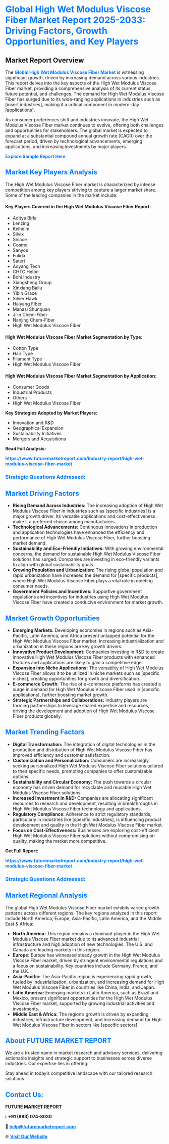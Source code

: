 <h1 style="color: #007BFF;">Global High Wet Modulus Viscose Fiber Market Report 2025-2033: Driving Factors, Growth Opportunities, and Key Players</h1>

<section id="overview">
<h2>Market Report Overview</h2>
<p>The <a href="https://www.futuremarketreport.com/industry-report/high-wet-modulus-viscose-fiber-market" style="color: #007BFF; text-decoration: none;"><strong>Global High Wet Modulus Viscose Fiber Market</strong></a> is witnessing significant growth, driven by increasing demand across various industries. This report delves into the key aspects of the High Wet Modulus Viscose Fiber market, providing a comprehensive analysis of its current status, future potential, and challenges. The demand for High Wet Modulus Viscose Fiber has surged due to its wide-ranging applications in industries such as [insert industries], making it a critical component in modern-day [applications].</p>
<p>As consumer preferences shift and industries innovate, the High Wet Modulus Viscose Fiber market continues to evolve, offering both challenges and opportunities for stakeholders. The global market is expected to expand at a substantial compound annual growth rate (CAGR) over the forecast period, driven by technological advancements, emerging applications, and increasing investments by major players.</p>
</section>

<section id="overview">
<p><a href="https://www.futuremarketreport.com/request-sample/reportId=97299" style="color: #007BFF; text-decoration: none;"><strong>Explore Sample Report Here</strong></a></p>
</section>

<section id="key-players">
<h2 style="color: #007BFF;">Market Key Players Analysis</h2>
<p>The High Wet Modulus Viscose Fiber market is characterized by intense competition among key players striving to capture a larger market share. Some of the leading companies in the market include:</p>
<h4>Key Players Covered in the High Wet Modulus Viscose Fiber Report:</h4>
<ul><li>Aditya Birla</li><li>Lenzing</li><li>Kelheim</li><li>Silvix</li><li>Sniace</li><li>Cosmo</li><li>Sanyou</li><li>Fulida</li><li>Sateri</li><li>Aoyang Tech</li><li>CHTC Helon</li><li>Bohi Industry</li><li>Xiangsheng Group</li><li>Xinxiang Bailu</li><li>Yibin Grace</li><li>Silver Hawk</li><li>Haiyang Fiber</li><li>Manasi Shunquan</li><li>Jilin Chem-Fiber</li><li>Nanjing Chem-Fiber</li><li>High Wet Modulus Viscose Fiber</li></ul>
<h4>High Wet Modulus Viscose Fiber Market Segmentation by Type:</h4>
<ul><li>Cotton Type</li><li>Hair Type</li><li>Filament Type</li><li>High Wet Modulus Viscose Fiber</li></ul>

<h4>High Wet Modulus Viscose Fiber Market Segmentation by Application:</h4>
<ul><li>Consumer Goods</li><li>Industrial Products</li><li>Others</li><li>High Wet Modulus Viscose Fiber</li></ul>
<p><strong>Key Strategies Adopted by Market Players:</strong></p>
<ul>
<li>Innovation and R&D</li>
<li>Geographical Expansion</li>
<li>Sustainability Initiatives</li>
<li>Mergers and Acquisitions</li>
</ul>
</section>

<section>
<p><strong>Read Full Analysis: </strong></p><a href="https://www.futuremarketreport.com/industry-report/high-wet-modulus-viscose-fiber-market" style="color: #007BFF; text-decoration: none;"><strong>https://www.futuremarketreport.com/industry-report/high-wet-modulus-viscose-fiber-market</strong></a>
<h3 style="color: #007BFF;">Strategic Questions Addressed:</h3>
</section>

<section id="driving-factors">
<h2 style="color: #007BFF;">Market Driving Factors</h2>
<ul>
<li><strong>Rising Demand Across Industries:</strong> The increasing adoption of High Wet Modulus Viscose Fiber in industries such as [specific industries] is a major growth driver. Its versatile applications and cost-effectiveness make it a preferred choice among manufacturers.</li>
<li><strong>Technological Advancements:</strong> Continuous innovations in production and application technologies have enhanced the efficiency and performance of High Wet Modulus Viscose Fiber, further boosting market demand.</li>
<li><strong>Sustainability and Eco-Friendly Initiatives:</strong> With growing environmental concerns, the demand for sustainable High Wet Modulus Viscose Fiber solutions has surged. Companies are investing in eco-friendly variants to align with global sustainability goals.</li>
<li><strong>Growing Population and Urbanization:</strong> The rising global population and rapid urbanization have increased the demand for [specific products], where High Wet Modulus Viscose Fiber plays a vital role in meeting consumer needs.</li>
<li><strong>Government Policies and Incentives:</strong> Supportive government regulations and incentives for industries using High Wet Modulus Viscose Fiber have created a conducive environment for market growth.</li>
</ul>
</section>

<section id="growth-opportunities">
<h2 style="color: #007BFF;">Market Growth Opportunities</h2>
<ul>
<li><strong>Emerging Markets:</strong> Developing economies in regions such as Asia-Pacific, Latin America, and Africa present untapped potential for the High Wet Modulus Viscose Fiber market. Increasing industrialization and urbanization in these regions are key growth drivers.</li>
<li><strong>Innovative Product Development:</strong> Companies investing in R&D to create innovative High Wet Modulus Viscose Fiber products with enhanced features and applications are likely to gain a competitive edge.</li>
<li><strong>Expansion into Niche Applications:</strong> The versatility of High Wet Modulus Viscose Fiber allows it to be utilized in niche markets such as [specific niches], creating opportunities for growth and diversification.</li>
<li><strong>E-commerce Growth:</strong> The rise of e-commerce platforms has created a surge in demand for High Wet Modulus Viscose Fiber used in [specific applications], further boosting market growth.</li>
<li><strong>Strategic Partnerships and Collaborations:</strong> Industry players are forming partnerships to leverage shared expertise and resources, driving the development and adoption of High Wet Modulus Viscose Fiber products globally.</li>
</ul>
</section>

<section id="trending-factors">
<h2 style="color: #007BFF;">Market Trending Factors</h2>
<ul>
<li><strong>Digital Transformation:</strong> The integration of digital technologies in the production and distribution of High Wet Modulus Viscose Fiber has improved efficiency and customer satisfaction.</li>
<li><strong>Customization and Personalization:</strong> Consumers are increasingly seeking personalized High Wet Modulus Viscose Fiber solutions tailored to their specific needs, prompting companies to offer customizable options.</li>
<li><strong>Sustainability and Circular Economy:</strong> The push towards a circular economy has driven demand for recyclable and reusable High Wet Modulus Viscose Fiber solutions.</li>
<li><strong>Increased Investment in R&D:</strong> Companies are allocating significant resources to research and development, resulting in breakthroughs in High Wet Modulus Viscose Fiber technology and applications.</li>
<li><strong>Regulatory Compliance:</strong> Adherence to strict regulatory standards, particularly in industries like [specific industries], is influencing product development and quality in the High Wet Modulus Viscose Fiber market.</li>
<li><strong>Focus on Cost-Effectiveness:</strong> Businesses are exploring cost-efficient High Wet Modulus Viscose Fiber solutions without compromising on quality, making the market more competitive.</li>
</ul>
</section>

<section>
<p><strong>Get Full Report: </strong></p><a href="https://www.futuremarketreport.com/industry-report/high-wet-modulus-viscose-fiber-market" style="color: #007BFF; text-decoration: none;"><strong>https://www.futuremarketreport.com/industry-report/high-wet-modulus-viscose-fiber-market</strong></a>
<h3 style="color: #007BFF;">Strategic Questions Addressed:</h3>
</section>


<section id="regional-analysis">
<h2 style="color: #007BFF;">Market Regional Analysis</h2>
<p>The global High Wet Modulus Viscose Fiber market exhibits varied growth patterns across different regions. The key regions analyzed in this report include North America, Europe, Asia-Pacific, Latin America, and the Middle East & Africa:</p>
<ul>
<li><strong>North America:</strong> This region remains a dominant player in the High Wet Modulus Viscose Fiber market due to its advanced industrial infrastructure and high adoption of new technologies. The U.S. and Canada are leading markets in this region.</li>
<li><strong>Europe:</strong> Europe has witnessed steady growth in the High Wet Modulus Viscose Fiber market, driven by stringent environmental regulations and a focus on sustainability. Key countries include Germany, France, and the U.K.</li>
<li><strong>Asia-Pacific:</strong> The Asia-Pacific region is experiencing rapid growth, fueled by industrialization, urbanization, and increasing demand for High Wet Modulus Viscose Fiber in countries like China, India, and Japan.</li>
<li><strong>Latin America:</strong> Emerging markets in Latin America, such as Brazil and Mexico, present significant opportunities for the High Wet Modulus Viscose Fiber market, supported by growing industrial activities and investments.</li>
<li><strong>Middle East & Africa:</strong> The region’s growth is driven by expanding industries, infrastructure development, and increasing demand for High Wet Modulus Viscose Fiber in sectors like [specific sectors].</li>
</ul>
</section>

<footer>
<h2 style="color: #007BFF;">About FUTURE MARKET REPORT</h2>
<p>We are a trusted name in market research and advisory services, delivering actionable insights and strategic support to businesses across diverse industries. Our expertise lies in offering:</p>

<p>Stay ahead in today’s competitive landscape with our tailored research solutions.</p>

<h2 style="color: #007BFF;">Contact Us:</h2>
<p><strong>FUTURE MARKET REPORT</strong></p>
<p>📞 <strong>+91 (883) 074-8030</strong></p>
<p>📧 <strong><a href="mailto:help@futuremarketreport.com" style="color: #007BFF;">help@futuremarketreport.com</a></strong></p>
<p>🌐 <strong><a href="https://www.futuremarketreport.com/" style="color: #007BFF;">Visit Our Website</a></strong></p>
</footer>